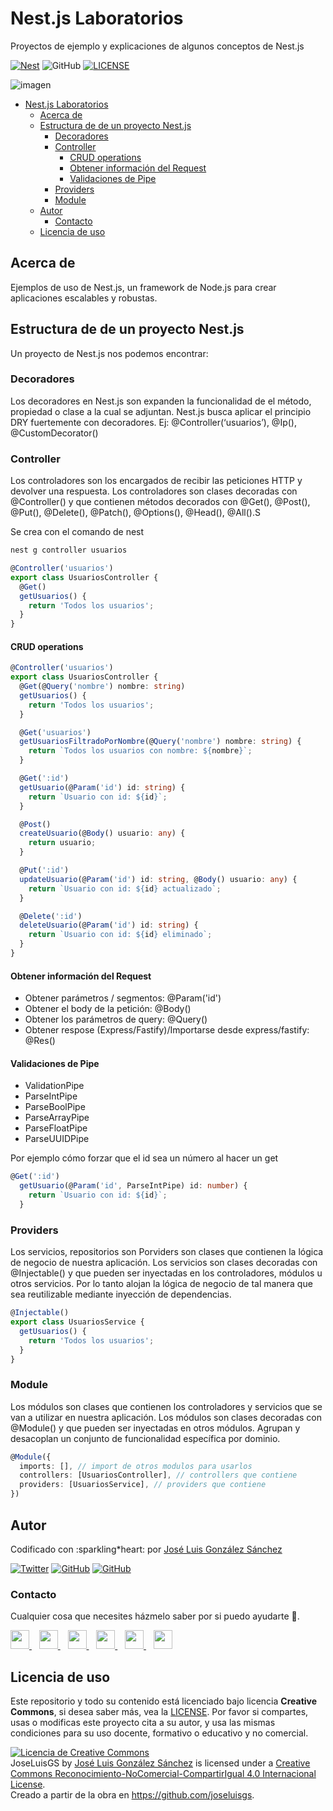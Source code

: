 # Nest.js Laboratorios

Proyectos de ejemplo y explicaciones de algunos conceptos de Nest.js

[![Nest](https://img.shields.io/badge/Code-Nest.js-red)](https://kotlinlang.org/)
![GitHub](https://img.shields.io/github/last-commit/joseluisgs/nestjs-laboratorios)
[![LICENSE](https://img.shields.io/badge/Lisence-CC-%23e64545)](https://joseluisgs.github.io/docs/license/)

![imagen](https://cdn.icon-icons.com/icons2/2699/PNG/512/nestjs_logo_icon_169927.png)

- [Nest.js Laboratorios](#nestjs-laboratorios)
  - [Acerca de](#acerca-de)
  - [Estructura de de un proyecto Nest.js](#estructura-de-de-un-proyecto-nestjs)
    - [Decoradores](#decoradores)
    - [Controller](#controller)
      - [CRUD operations](#crud-operations)
      - [Obtener información del Request](#obtener-información-del-request)
      - [Validaciones de Pipe](#validaciones-de-pipe)
    - [Providers](#providers)
    - [Module](#module)
  - [Autor](#autor)
    - [Contacto](#contacto)
  - [Licencia de uso](#licencia-de-uso)


## Acerca de

Ejemplos de uso de Nest.js, un framework de Node.js para crear aplicaciones escalables y robustas.

## Estructura de de un proyecto Nest.js

Un proyecto de Nest.js nos podemos encontrar:

### Decoradores
Los decoradores en Nest.js son expanden la funcionalidad de el método, propiedad o clase a la cual se adjuntan. Nest.js busca aplicar el principio DRY fuertemente con decoradores.
Ej: @Controller(‘usuarios’), @Ip(), @CustomDecorator()

### Controller
Los controladores son los encargados de recibir las peticiones HTTP y devolver una respuesta. Los controladores son clases decoradas con @Controller() y que contienen métodos decorados con @Get(), @Post(), @Put(), @Delete(), @Patch(), @Options(), @Head(), @All().S

Se crea con el comando de nest
```bash
nest g controller usuarios
```

```ts
@Controller('usuarios')
export class UsuariosController {
  @Get()
  getUsuarios() {
    return 'Todos los usuarios';
  }
}
```
#### CRUD operations
```ts
@Controller('usuarios')
export class UsuariosController {
  @Get(@Query('nombre') nombre: string)
  getUsuarios() {
    return 'Todos los usuarios';
  }

  @Get('usuarios')
  getUsuariosFiltradoPorNombre(@Query('nombre') nombre: string) {
    return `Todos los usuarios con nombre: ${nombre}`;
  }

  @Get(':id')
  getUsuario(@Param('id') id: string) {
    return `Usuario con id: ${id}`;
  }

  @Post()
  createUsuario(@Body() usuario: any) {
    return usuario;
  }

  @Put(':id')
  updateUsuario(@Param('id') id: string, @Body() usuario: any) {
    return `Usuario con id: ${id} actualizado`;
  }

  @Delete(':id')
  deleteUsuario(@Param('id') id: string) {
    return `Usuario con id: ${id} eliminado`;
  }
}
```

#### Obtener información del Request
- Obtener parámetros / segmentos: @Param('id')
- Obtener el body de la petición: @Body()
- Obtener los parámetros de query: @Query()
- Obtener respose (Express/Fastify)/Importarse desde express/fastify: @Res()

#### Validaciones de Pipe
- ValidationPipe
- ParseIntPipe
- ParseBoolPipe 
- ParseArrayPipe
- ParseFloatPipe
- ParseUUIDPipe

Por ejemplo cómo forzar que el id sea un número al hacer un get
```ts
@Get(':id')
  getUsuario(@Param('id', ParseIntPipe) id: number) {
    return `Usuario con id: ${id}`;
  }
```

### Providers
Los servicios, repositorios son Porviders son clases que contienen la lógica de negocio de nuestra aplicación. Los servicios son clases decoradas con @Injectable() y que pueden ser inyectadas en los controladores, módulos u otros servicios. Por lo tanto alojan la lógica de negocio de tal manera que sea reutilizable mediante inyección de dependencias.

```ts
@Injectable()
export class UsuariosService {
  getUsuarios() {
    return 'Todos los usuarios';
  }
}
```

### Module
Los módulos son clases que contienen los controladores y servicios que se van a utilizar en nuestra aplicación. Los módulos son clases decoradas con @Module() y que pueden ser inyectadas en otros módulos. Agrupan y desacoplan un conjunto de funcionalidad específica por dominio.

```ts
@Module({
  imports: [], // import de otros modulos para usarlos
  controllers: [UsuariosController], // controllers que contiene
  providers: [UsuariosService], // providers que contiene
})
```


## Autor

Codificado con :sparkling*heart: por [José Luis González Sánchez](https://twitter.com/JoseLuisGS*)

[![Twitter](https://img.shields.io/twitter/follow/JoseLuisGS_?style=social)](https://twitter.com/JoseLuisGS_)
[![GitHub](https://img.shields.io/github/followers/joseluisgs?style=social)](https://github.com/joseluisgs)
[![GitHub](https://img.shields.io/github/stars/joseluisgs?style=social)](https://github.com/joseluisgs)

### Contacto

<p>
  Cualquier cosa que necesites házmelo saber por si puedo ayudarte 💬.
</p>
<p>
 <a href="https://joseluisgs.dev" target="_blank">
        <img src="https://joseluisgs.github.io/img/favicon.png" 
    height="30">
    </a>  &nbsp;&nbsp;
    <a href="https://github.com/joseluisgs" target="_blank">
        <img src="https://distreau.com/github.svg" 
    height="30">
    </a> &nbsp;&nbsp;
        <a href="https://twitter.com/JoseLuisGS_" target="_blank">
        <img src="https://i.imgur.com/U4Uiaef.png" 
    height="30">
    </a> &nbsp;&nbsp;
    <a href="https://www.linkedin.com/in/joseluisgonsan" target="_blank">
        <img src="https://upload.wikimedia.org/wikipedia/commons/thumb/c/ca/LinkedIn_logo_initials.png/768px-LinkedIn_logo_initials.png" 
    height="30">
    </a>  &nbsp;&nbsp;
    <a href="https://g.dev/joseluisgs" target="_blank">
        <img loading="lazy" src="https://googlediscovery.com/wp-content/uploads/google-developers.png" 
    height="30">
    </a>  &nbsp;&nbsp;
<a href="https://www.youtube.com/@joseluisgs" target="_blank">
        <img loading="lazy" src="https://upload.wikimedia.org/wikipedia/commons/e/ef/Youtube_logo.png" 
    height="30">
    </a>  
</p>

## Licencia de uso

Este repositorio y todo su contenido está licenciado bajo licencia **Creative Commons**, si desea saber más, vea
la [LICENSE](https://joseluisgs.dev/docs/license/). Por favor si compartes, usas o modificas este proyecto cita a su
autor, y usa las mismas condiciones para su uso docente, formativo o educativo y no comercial.

<a rel="license" href="http://creativecommons.org/licenses/by-nc-sa/4.0/"><img alt="Licencia de Creative Commons" style="border-width:0" src="https://i.creativecommons.org/l/by-nc-sa/4.0/88x31.png" /></a><br /><span xmlns:dct="http://purl.org/dc/terms/" property="dct:title">
JoseLuisGS</span>
by <a xmlns:cc="http://creativecommons.org/ns#" href="https://joseluisgs.dev/" property="cc:attributionName" rel="cc:attributionURL">
José Luis González Sánchez</a> is licensed under
a <a rel="license" href="http://creativecommons.org/licenses/by-nc-sa/4.0/">Creative Commons
Reconocimiento-NoComercial-CompartirIgual 4.0 Internacional License</a>.<br />Creado a partir de la obra
en <a xmlns:dct="http://purl.org/dc/terms/" href="https://github.com/joseluisgs" rel="dct:source">https://github.com/joseluisgs</a>.
